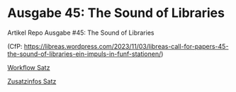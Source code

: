 # Ausgabe 45: The Sound of Libraries

Artikel Repo Ausgabe #45: The Sound of Libraries


(CfP: <https://libreas.wordpress.com/2023/11/03/libreas-call-for-papers-45-the-sound-of-libraries-ein-impuls-in-funf-stationen/>)

[Workflow Satz](https://github.com/libreas/libreas.github.io/wiki/Workflow-Satz)

[Zusatzinfos Satz](https://github.com/libreas/libreas.github.io/wiki/Zusatzinfos-Satz)